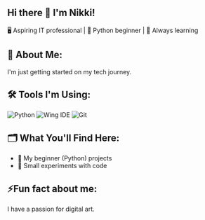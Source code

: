 ## Hi there 👋 I'm Nikki!

🖥️ Aspiring IT professional | 🐍 Python beginner | 🌱 Always learning

## 🚀 About Me:
I'm just getting started on my tech journey.


## 🛠️ Tools I'm Using:
![Python](https://img.shields.io/badge/Python-3776AB?logo=python&logoColor=white)
![Wing IDE](https://img.shields.io/badge/Wing%20IDE-0082C9?logo=python&logoColor=white)
![Git](https://img.shields.io/badge/Git-F05032?logo=git&logoColor=white)


## 🗂️ What You'll Find Here:
- 📁 My beginner (Python) projects
- 🧪 Small experiments with code 


## ⚡Fun fact about me:
I have a passion for digital art.

